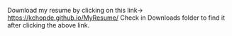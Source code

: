 Download my resume by clicking on this link-> https://kchopde.github.io/MyResume/
Check in Downloads folder to find it after clicking the above link.
